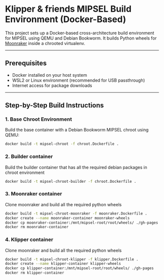 # Klipper & friends MIPSEL Build Environment (Docker-Based)

This project sets up a Docker-based cross-architecture build environment for MIPSEL using QEMU and Debian Bookworm. It builds Python wheels for [Moonraker](https://github.com/Arksine/moonraker) inside a chrooted virtualenv.

---

## Prerequisites

- Docker installed on your host system
- WSL2 or Linux environment (recommended for USB passthrough)
- Internet access for package downloads

---

## Step-by-Step Build Instructions

### 1. Base Chroot Environment

Build the base container with a Debian Bookworm MIPSEL chroot using QEMU:

```bash
docker build -t mipsel-chroot -f chroot.Dockerfile .
```

### 2. Builder container

Build the builder container that has all the required debian packages in chroot environment

```bash
docker build -t mipsel-chroot-builder -f chroot.Dockerfile .
```

### 3. Moonraker container

Clone moonraker and build all the required python wheels

```bash
docker build -t mipsel-chroot-moonraker -f moonraker.Dockerfile .
docker create --name moonraker-container moonraker-wheels
docker cp moonraker-container:/mnt/mipsel-root/root/wheels/ ./gh-pages
docker rm moonraker-container
```

### 4. Klipper container

Clone moonraker and build all the required python wheels

```bash
docker build -t mipsel-chroot-klipper -f klipper.Dockerfile .
docker create --name klipper-container klipper-wheels
docker cp klipper-container:/mnt/mipsel-root/root/wheels/ ./gh-pages
docker rm klipper-container

```